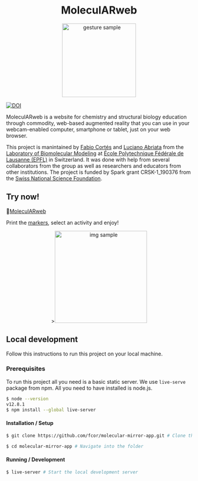 <h1 align="center">MoleculARweb</h1>

<p align="center"><img width="200" alt="gesture sample" src="https://user-images.githubusercontent.com/21111451/107048927-c835f980-67c9-11eb-80ce-acef34797ad5.png"></p>

[![DOI](https://zenodo.org/badge/DOI/10.5281/zenodo.4545690.svg)](https://doi.org/10.5281/zenodo.4545690)

MoleculARweb is a website for chemistry and structural biology education through commodity, web-based augmented reality that you can use in your webcam-enabled computer, smartphone or tablet, just on your web browser.

This project is manintained by [Fabio Cortés](https://www.fjcr.pro/) and [Luciano Abriata](http://labriataphd.altervista.org/) from the [Laboratory of Biomolecular Modeling](https://www.epfl.ch/labs/lbm/) at [École Polytechnique Fédérale de Lausanne (EPFL)](https://www.epfl.ch/) in Switzerland. It was done with help from several collaborators from the group as well as researchers and educators from other institutions. The project is funded by Spark grant CRSK-1_190376 from the [Swiss National Science Foundation](https://www.snf.ch/).

## Try now!

🚀[MoleculARweb](https://molecularweb.epfl.ch)

Print the [markers](https://molecularweb.epfl.ch/assets/markers/allmarkers.pdf), select an activity and enjoy!

<p align="center">><img width="250" alt="img sample" src="https://user-images.githubusercontent.com/21111451/107054024-e141a900-67cf-11eb-8bad-f7465cd14e29.png"></img>
</p>


## Local development

Follow this instructions to run this project on your local machine.

### Prerequisites
To run this project all you need is a basic static server. We use `live-serve` package from npm. All you need to have installed is node.js. 

```sh
$ node --version
v12.8.1
$ npm install --global live-server
```

#### Installation / Setup
```sh
$ git clone https://github.com/fcor/molecular-mirror-app.git # Clone the repository.

$ cd molecular-mirror-app # Navigate into the folder

```

#### Running / Development
```sh
$ live-server # Start the local development server
```
